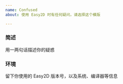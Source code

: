 ```yaml
---
name: Confused
about: 使用 Easy2D 时有任何疑问，请选择这个模版

---
```


### 简述

用一两句话描述你的疑惑

### 环境

留下你使用的 Easy2D 版本号，以及系统、编译器等信息
